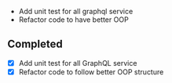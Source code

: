 - Add unit test for all graphql service
- Refactor code to have better OOP

## Completed
- [x] Add unit test for all GraphQL service
- [x] Refactor code to follow better OOP structure